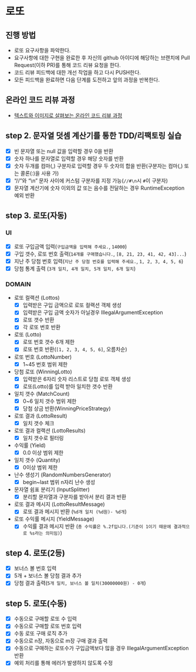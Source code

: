
# 로또
## 진행 방법
* 로또 요구사항을 파악한다.
* 요구사항에 대한 구현을 완료한 후 자신의 github 아이디에 해당하는 브랜치에 Pull Request(이하 PR)를 통해 코드 리뷰 요청을 한다.
* 코드 리뷰 피드백에 대한 개선 작업을 하고 다시 PUSH한다.
* 모든 피드백을 완료하면 다음 단계를 도전하고 앞의 과정을 반복한다.

## 온라인 코드 리뷰 과정
* [텍스트와 이미지로 살펴보는 온라인 코드 리뷰 과정](https://github.com/next-step/nextstep-docs/tree/master/codereview)

## step 2. 문자열 덧셈 계산기를 통한 TDD/리팩토링 실습
- [x] 빈 문자열 또는 null 값을 입력할 경우 0을 반환
- [x] 숫자 하나를 문자열로 입력할 경우 해당 숫자를 반환
- [x] 숫자 두개를 컴마(,) 구분자로 입력할 경우 두 숫자의 합을 반환(구분자는 컴마(,) 또는 콜론(:)을 사용 가)
- [x] “//”와 “\n” 문자 사이에 커스텀 구분자를 지정 가능(`//#\n`시 `#`이 구분자)
- [x] 문자열 계산기에 숫자 이외의 값 또는 음수를 전달하는 경우 RuntimeException 예외 반환 

## step 3. 로또(자동)
### UI
- [X] 로또 구입금액 입력(`구입금액을 입력해 주세요.`, `14000`)
- [X] 구입 갯수, 로또 번호 출력(`14개를 구매했습니다.`, `[8, 21, 23, 41, 42, 43]...`)
- [X] 지난 주 당첨 번호 입력(`지난 주 당첨 번호를 입력해 주세요.`, `1, 2, 3, 4, 5, 6`)
- [X] 당첨 통계 출력 (`3개 일치, 4개 일치, 5개 일치, 6개 일치`)

### DOMAIN
- 로또 컬랙션 (Lottos)
  - [X] 입력받은 구입 금액으로 로또 컬랙션 객체 생성
  - [X] 입력받은 구입 금액 숫자가 아닐경우 IllegalArgumentException
  - [X] 로또 갯수 반환
  - [X] 각 로또 번호 반환
- 로또 (Lotto)
  - [X] 로또 번호 갯수 6개 제한
  - [X] 로또 번호 반환(`[1, 2, 3, 4, 5, 6]`, 오름차순) 
- 로또 번호 (LottoNumber)
  - [X] 1~45 번호 범위 제한
- 당첨 로또 (WinningLotto)
  - [X] 입력받은 6자리 숫자 리스트로 당첨 로또 객체 생성
  - [X] 로또(Lotto)를 입력 받아 일치한 갯수 반환
- 일치 갯수 (MatchCount)
  - [X] 0~6 일치 갯수 범위 제한
  - [X] 당첨 상금 반환(WinningPriceStrategy)
- 로또 결과 (LottoResult)
  - [X] 일치 갯수 체크
- 로또 결과 컬랙션 (LottoResults)
  - [X] 일치 갯수로 필터링
- 수익률 (Yield)
  - [X] 0.0 이상 범위 제한
- 일치 갯수 (Quantity)
  - [X] 0이상 범위 제한
- 난수 생성기 (RandomNumbersGenerator)
  - [X] begin~last 범위 n자리 난수 생성
- 문자열 쉼표 분리기 (InputSplitter)
  - [X] 분리할 문자열과 구분자를 받아서 분리 결과 반환
- 로또 결과 메시지 (LottoResultMessage)
  - [X] 로또 결과 메시지 반환 (`%d개 일치 (%d원)- %d개`)
- 로또 수익률 메시지 (YieldMessage)
  - [X] 수익률 결과 메시지 반환 (`총 수익률은 %.2f입니다.(기준이 1이기 때문에 결과적으로 %s라는 의미임)`)

## step 4. 로또(2등)
- [X] 보너스 볼 번호 입력
- [X] 5개 + 보너스 볼 당첨 결과 추가
- [X] 당첨 결과 출력(`5개 일치, 보너스 볼 일치(30000000원) - 0개`)

## step 5. 로또(수동)
- [X] 수동으로 구매할 로또 수 입력
- [X] 수동으로 구매할 로또 번호 입력
- [X] 수동 로또 구매 로직 추가
- [X] 수동으로 n장, 자동으로 m장 구매 결과 출력
- [X] 수동으로 구매하는 로또수가 구입금액보다 많을 경우 IllegalArgumentException 반환
- [X] 예외 처리를 통해 에러가 발생하지 않도록 수정

